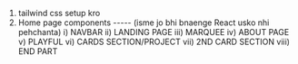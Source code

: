 1) tailwind css setup kro
2) Home page components ----- (isme jo bhi bnaenge React usko nhi pehchanta)
i) NAVBAR
ii) LANDING PAGE
iii) MARQUEE
iv) ABOUT PAGE
v) PLAYFUL
vi) CARDS SECTION/PROJECT
vii) 2ND CARD SECTION
viii) END PART


